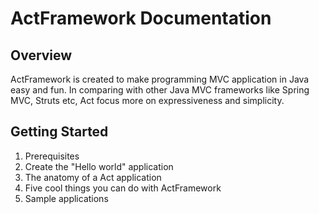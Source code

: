 # ActFramework Documentation


## Overview

ActFramework is created to make programming MVC application in Java easy and fun. In comparing with other Java MVC frameworks like Spring MVC, Struts etc, Act focus more on expressiveness and simplicity.

## Getting Started

1. Prerequisites
1. Create the "Hello world" application
1. The anatomy of a Act application
1. Five cool things you can do with ActFramework
1. Sample applications

